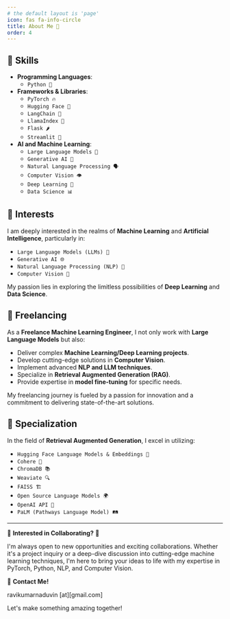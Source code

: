 ```yaml
---
# the default layout is 'page'
icon: fas fa-info-circle
title: About Me 🚀
order: 4
---
```


## 🔧 Skills

- **Programming Languages**: 
  - `Python 🐍`
- **Frameworks & Libraries**: 
  - `PyTorch 🔥`
  - `Hugging Face 🤗`
  - `LangChain 🔗`
  - `LlamaIndex 🦙`
  - `Flask 🌶️`
  - `Streamlit 🎈`
- **AI and Machine Learning**:
  - `Large Language Models 📖`
  - `Generative AI 🧠`
  - `Natural Language Processing 🗣️`
  - `Computer Vision 👁️`
  - `Deep Learning 🤖`
  - `Data Science 📊`

## 🌟 Interests

I am deeply interested in the realms of **Machine Learning** and **Artificial Intelligence**, particularly in:

- `Large Language Models (LLMs) 💬`
- `Generative AI 🌐`
- `Natural Language Processing (NLP) 📝`
- `Computer Vision 📸`

My passion lies in exploring the limitless possibilities of **Deep Learning** and **Data Science**. 

## 💼 Freelancing

As a **Freelance Machine Learning Engineer**, I not only work with **Large Language Models** but also:

- Deliver complex **Machine Learning/Deep Learning projects**.
- Develop cutting-edge solutions in **Computer Vision**.
- Implement advanced **NLP and LLM techniques**.
- Specialize in **Retrieval Augmented Generation (RAG)**.
- Provide expertise in **model fine-tuning** for specific needs.

My freelancing journey is fueled by a passion for innovation and a commitment to delivering state-of-the-art solutions.

## 🌱 Specialization

In the field of **Retrieval Augmented Generation**, I excel in utilizing:
- `Hugging Face Language Models & Embeddings 🤗` 
- `Cohere 🌟`
- `ChromaDB 📚`
- `Weaviate 🔍`
- `FAISS 🏗️`
- `Open Source Language Models 🌍`
- `OpenAI API 🧮`
- `PaLM (Pathways Language Model) 🛤️`

---

🌟 **Interested in Collaborating?** 🌟

I'm always open to new opportunities and exciting collaborations. Whether it's a project inquiry or a deep-dive discussion into cutting-edge machine learning techniques, I'm here to bring your ideas to life with my expertise in PyTorch, Python, NLP, and Computer Vision.

📩 **Contact Me!**

ravikumarnaduvin [at][gmail.com]

Let's make something amazing together!
